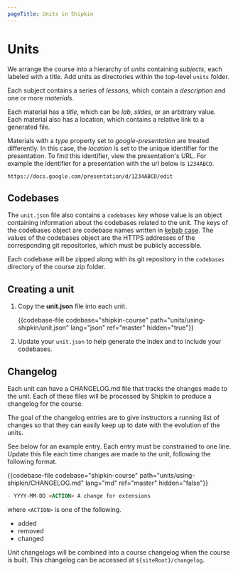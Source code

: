 ```yaml
---
pageTitle: Units in Shipkin
---
```


# Units

We arrange the course into a hierarchy of *units* containing *subjects*,
each labeled with a title.
Add units as directories within the top-level `units` folder.

Each subject contains a series of *lessons*, which contain a
*description* and one or more *materials*.

Each material has a *title*, which can be *lab*, *slides*, or an arbitrary
value.
Each material also has a location, which contains a relative link to a
generated file.

Materials with a *type* property set to *google-presentation* are
treated differently.
In this case, the *location* is set to the unique identifier for the
presentation.
To find this identifier, view the presentation's URL.
For example the identifier for a presentation with the url below is
`1234ABCD`.

```no-highlight
https://docs.google.com/presentation/d/1234ABCD/edit
```

## Codebases

The `unit.json` file also contains a `codebases` key whose value is an
object containing information about the codebases related to the unit.
The keys of the codebases object are codebase names written in
[kebab case](https://en.wikipedia.org/wiki/Kebab_case).
The values of the codebases object are the HTTPS addresses of the
corresponding git repositories, which must be publicly accessible.

Each codebase will be zipped along with its git repository in the
`codebases` directory of the course zip folder.

## Creating a unit

1.  Copy the __unit.json__ file into each unit.

    {{codebase-file codebase="shipkin-course" path="units/using-shipkin/unit.json" lang="json" ref="master" hidden="true"}}

1.  Update your `unit.json` to help generate the index and to include
    your codebases.

## Changelog

Each unit can have a CHANGELOG.md file that tracks the changes made to
the unit.
Each of these files will be processed by Shipkin to produce a changelog
for the course.

The goal of the changelog entries are to give instructors a running list
of changes so that they can easily keep up to date with the evolution of
the units.

See below for an example entry.
Each entry must be constrained to one line.
Update this file each time changes are made to the unit, following the
following format.

{{codebase-file codebase="shipkin-course" path="units/using-shipkin/CHANGELOG.md" lang="md" ref="master" hidden="false"}}

```markdown
- YYYY-MM-DD <ACTION> A change for extensions
```

where `<ACTION>` is one of the following.
- added
- removed
- changed

Unit changelogs will be combined into a course changelog when the course
is built.
This changelog can be accessed at `${siteRoot}/changelog`.